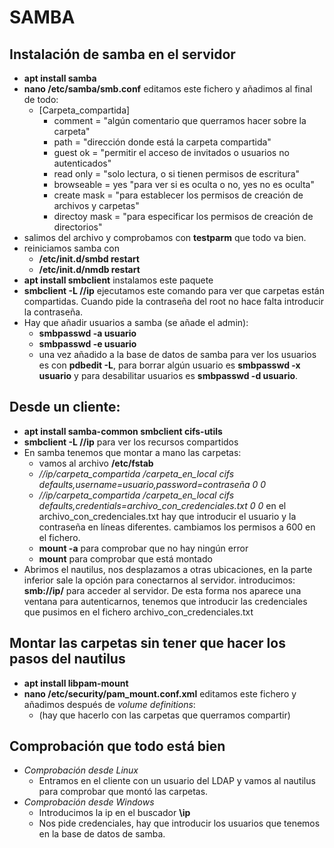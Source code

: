 # SAMBA
## Instalación de samba en el servidor
- **apt install samba**
- **nano /etc/samba/smb.conf** editamos este fichero y añadimos al final de todo:
  - [Carpeta_compartida]
    - comment = "algún comentario que querramos hacer sobre la carpeta"
    - path = "dirección donde está la carpeta compartida"
    - guest ok = "permitir el acceso de invitados o usuarios no autenticados"
    - read only = "solo lectura, o si tienen permisos de escritura"
    - browseable = yes "para ver si es oculta o no, yes no es oculta"
    - create mask = "para establecer los permisos de creación de archivos y carpetas"
    - directoy mask = "para especificar los permisos de creación de directorios"
- salimos del archivo y comprobamos con **testparm** que todo va bien.
- reiniciamos samba con
  - **/etc/init.d/smbd restart**
  - **/etc/init.d/nmdb restart**
- **apt install smbclient** instalamos este paquete
- **smbclient -L //ip** ejecutamos este comando para ver que carpetas están compartidas. Cuando pide la contraseña del root no hace falta introducir la contraseña.
- Hay que añadir usuarios a samba (se añade el admin):
  - **smbpasswd -a usuario**
  - **smbpasswd -e usuario**
  - una vez añadido a la base de datos de samba para ver los usuarios es con **pdbedit -L**, para borrar algún usuario es **smbpasswd -x usuario** y para desabilitar usuarios es **smbpasswd -d usuario**.
## Desde un cliente:
- **apt install samba-common smbclient cifs-utils**
- **smbclient -L //ip** para ver los recursos compartidos
- En samba tenemos que montar a mano las carpetas:
  - vamos al archivo **/etc/fstab**
  - *//ip/carpeta_compartida /carpeta_en_local cifs defaults,username=usuario,password=contraseña 0 0*
  - *//ip/carpeta_compartida /carpeta_en_local cifs defaults,credentials=archivo_con_credenciales.txt 0 0* en el archivo_con_credenciales.txt hay que introducir el usuario y la contraseña en líneas diferentes. cambiamos los permisos a 600 en el fichero.
  - **mount -a** para comprobar que no hay ningún error
  - **mount** para comprobar que está montado
- Abrimos el nautilus, nos desplazamos a otras ubicaciones, en la parte inferior sale la opción para conectarnos al servidor. introducimos: **smb://ip/** para acceder al servidor. De esta forma nos aparece una ventana para autenticarnos, tenemos que introducir las credenciales que pusimos en el fichero archivo_con_credenciales.txt
## Montar las carpetas sin tener que hacer los pasos del nautilus
- **apt install libpam-mount**
- **nano /etc/security/pam_mount.conf.xml** editamos este fichero y añadimos después de *volume definitions*:
  - <volume server="ip" gid="10000" fstype="cifs" path="carpeta_compartida (solo se indica el nombre del recurso compartido, no toda la ruta)" mountpoint="carpeta_en_local"/> (hay que hacerlo con las carpetas que querramos compartir)
## Comprobación que todo está bien
- *Comprobación desde Linux*
  - Entramos en el cliente con un usuario del LDAP y vamos al nautilus para comprobar que montó las carpetas.
- *Comprobación desde Windows*
  - Introducimos la ip en el buscador **\\ip**
  - Nos pide credenciales, hay que introducir los usuarios que tenemos en la base de datos de samba.